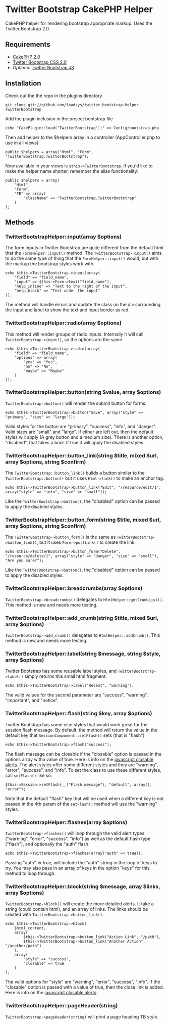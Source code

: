# Twitter Bootstrap CakePHP Helper

CakePHP helper for rendering bootstrap appropriate markup. Uses the Twitter Bootstrap 2.0.

## Requirements

* [CakePHP 2.0](https://github.com/cakephp/cakephp)
* [Twitter Bootstrap CSS 2.0](http://twitter.github.com/bootstrap/)
* *Optional* [Twitter Bootstrap JS](http://twitter.github.com/bootstrap/javascript.html)

## Installation

Check out the the repo in the plugins directory

	git clone git://github.com/loadsys/twitter-bootstrap-helper TwitterBootstrap

Add the plugin inclusion in the project bootstrap file

	echo "CakePlugin::load('TwitterBootstrap');" >> Config/bootstrap.php

Then add helper to the $helpers array in a controller (AppController.php to use in all views)

	public $helpers = array("Html", "Form", "TwitterBootstrap.TwitterBootstrap");

Now available in your views is `$this->TwitterBootstrap`. If you'd like to make the helper name shorter, remember the alias functionality:

	public $helpers = array(
		"Html",
		"Form",
		"TB" => array(
			"className" => "TwitterBootstrap.TwitterBootstrap"
		)
	);

## Methods

### TwitterBootstrapHelper::input(array $options)

The form inputs in Twitter Bootstrap are quite different from the default html that the `FormHelper::input()` method. The `TwitterBootstrap->input()` aims to do the same type of thing that the `FormHelper::input()` would, but with the markup the bootstrap styles work with.

	echo $this->TwitterBootstrap->input(array(
		"field" => "field_name",
		"input" => $this->Form->text("field_name"),
		"help_inline" => "Text to the right of the input",
		"help_block" => "Text under the input"
	));

The method will handle errors and update the class on the div surrounding the input and label to show the text and input border as red.

### TwitterBootstrapHelper::radio(array $options)

This method will render groups of radio inputs. Internally it will call `TwitterBootstrap->input()`, so the options are the same.

	echo $this->TwitterBootstrap->radio(array(
		"field" => "field_name",
		"options" => array(
			"yes" => "Yes",
			"no" => "No",
			"maybe" => "Maybe"
		)
	));

### TwitterBootstrapHelper::button(string $value, array $options)

`TwitterBootstrap->button()` will render the submit button for forms.

	echo $this->TwitterBootstrap->button("Save", array("style" => "primary", "size" => "large"));

Valid styles for the button are "primary", "success", "info", and "danger". Valid sizes are "small" and "large". If either are left out, then the default styles will apply (A grey button and a medium size). There is another option, "disabled", that takes a bool. If true it will apply the disabled styles.

### TwitterBootstrapHelper::button_link(string $title, mixed $url, array $options, string $confirm)

The `TwitterBootstrap::button_link()` builds a button similar to the `TwitterBootstrap::button()` but it uses `Html->link()` to make an anchor tag.

	echo $this->TwitterBootstrap->button_link("Edit", "/resource/edit/1", array("style" => "info", "size" => "small"));

Like the `TwitterBootstrap->button()`, the "disabled" option can be passed to apply the disabled styles.

### TwitterBootstrapHelper::button_form(string $title, mixed $url, array $options, string $confirm)

The `TwitterBootstrap->button_form()` is the same as `TwitterBootstrap->button_link()`, but it uses `Form->postLink()` to create the link.

	echo $this->TwitterBootstrap->button_form("Delete", "/resource/delete/1", array("style" => "danger", "size" => "small"), "Are you sure?");

Like the `TwitterBootstrap->button()`, the "disabled" option can be passed to apply the disabled styles.

### TwitterBootstrapHelper::breadcrumbs(array $options)

`TwitterBootstrap->breadcrumbs()` delegates to `HtmlHelper::getCrumbList()`. This method is new and needs more testing.

### TwitterBootstrapHelper::add_crumb(string $title, mixed $url, array $options)

`TwitterBootstrap->add_crumb()` delegates to `HtmlHelper::addCrumb()`. This method is new and needs more testing.

### TwitterBootstrapHelper::label(string $message, string $style, array $options)

Twitter Bootstrap has some reusable label styles, and `TwitterBootstrap->label()` simply returns this small html fragment.

	echo $this->TwitterBootstrap->label("Recent", "warning");

The valid values for the second parameter are "success", "warning", "important", and "notice".

### TwitterBootstrapHelper::flash(string $key, array $options)

Twitter Bootstrap has some nice styles that would work great for the session flash message. By default, the method will return the value in the default key that `SessionComponent::setFlash()` sets (that is "flash").

	echo $this->TwitterBootstrap->flash("success");

The flash message can be closable if the "closable" option is passed in the options array witha value of true. Here is info on the [javascript closable alerts](http://twitter.github.com/bootstrap/javascript.html#alerts). The alert styles offer some different styles and they are "warning", "error", "success", and "info". To set the class to use these different styles, call `setFlash()` like so:

	$this->Session->setFlash(__("Flash message"), "default", array(), "error");

Note that the default "flash" key that will be used when a different key is not passed in the 4th param of the `setFlash()` method will use the "warning" styles.

### TwitterBootstrapHelper::flashes(array $options)

`TwitterBootstrap->flashes()` will loop through the valid alert types ("warning", "error", "success", "info") as well as the default flash type ("flash"), and optionally the "auth" flash.

	echo $this->TwitterBootstrap->flashes(array("auth" => true));

Passing "auth" => true, will include the "auth" string in the loop of keys to try. You may also pass in an array of keys in the option "keys" for this method to loop through.

### TwitterBootstrapHelper::block(string $message, array $links, array $options)

`TwitterBootstrap->block()` will create the more detailed alerts. It take a string (could contain html), and an array of links. The links should be created with `TwitterBootstrap->button_link()`.

	echo $this->TwitterBootstrap->block(
		$html_content,
		array(
			$this->TwitterBootstrap->button_link("Action Link", "/path"),
			$this->TwitterBootstrap->button_link("Another Action", "/another/path")
		),
		array(
			"style" => "success",
			"closable" => true
		)
	);

The valid options for "style" are "warning", "error", "success", "info". If the "closable" option is passed with a value of true, then the close link is added. Here is info on the [javascript closable alerts](http://twitter.github.com/bootstrap/javascript.html#alerts).

### TwitterBootstrapHelper::pageHeader(string)

`TwitterBootstrap->pageHeader(string)` will print a page heading TB style.
